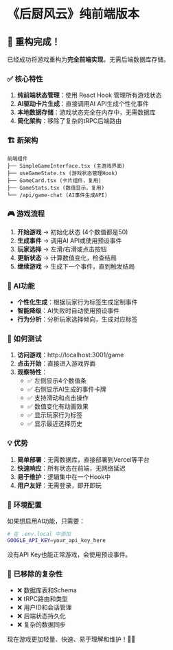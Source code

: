 # 《后厨风云》纯前端版本

## 🎯 重构完成！

已经成功将游戏重构为**完全前端实现**，无需后端数据库存储。

### ✅ 核心特性

1. **纯前端状态管理**：使用 React Hook 管理所有游戏状态
2. **AI驱动卡片生成**：直接调用AI API生成个性化事件
3. **本地数据存储**：游戏状态完全在内存中，无需数据库
4. **简化架构**：移除了复杂的tRPC后端路由

### 🏗️ 新架构

```
前端组件
├── SimpleGameInterface.tsx (主游戏界面)
├── useGameState.ts (游戏状态管理Hook)
├── GameCard.tsx (卡片组件，复用)
├── GameStats.tsx (数值显示，复用)
└── /api/game-chat (AI事件生成API)
```

### 🎮 游戏流程

1. **开始游戏** → 初始化状态 (4个数值都是50)
2. **生成事件** → 调用AI API或使用预设事件
3. **玩家选择** → 左滑/右滑或点击按钮
4. **更新状态** → 计算数值变化，检查结局
5. **继续游戏** → 生成下一个事件，直到触发结局

### 🤖 AI功能

- **个性化生成**：根据玩家行为标签生成定制事件
- **智能降级**：AI失败时自动使用预设事件
- **行为分析**：分析玩家选择倾向，生成对应标签

### 🚀 如何测试

1. **访问游戏**：http://localhost:3001/game
2. **点击开始**：直接进入游戏界面
3. **观察特性**：
   - ✅ 左侧显示4个数值条
   - ✅ 右侧显示AI生成的事件卡牌
   - ✅ 支持滑动和点击操作
   - ✅ 数值变化有动画效果
   - ✅ 显示玩家行为标签
   - ✅ 显示最近选择历史

### 💡 优势

1. **简单部署**：无需数据库，直接部署到Vercel等平台
2. **快速响应**：所有状态在前端，无网络延迟
3. **易于维护**：逻辑集中在一个Hook中
4. **用户友好**：无需登录，即开即玩

### 🔧 环境配置

如果想启用AI功能，只需要：

```bash
# 在 .env.local 中添加
GOOGLE_API_KEY=your_api_key_here
```

没有API Key也能正常游戏，会使用预设事件。

### 🎯 已移除的复杂性

- ❌ 数据库表和Schema
- ❌ tRPC路由和类型
- ❌ 用户ID和会话管理
- ❌ 后端状态持久化
- ❌ 复杂的数据同步

现在游戏更加轻量、快速、易于理解和维护！🍳✨
